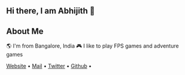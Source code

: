 ## Hi there, I am Abhijith 👋

## About Me

🌎 I'm from Bangalore, India
🎮 I like to play FPS games and adventure games 

 [Website](https://abhijith.online/) •
 [Mail](mailto:akshay.abhijith@gmail.com) •
 [Twitter](https://twitter.com/Abhijith126) •
 [Github](https://github.com/Abhijith126) •